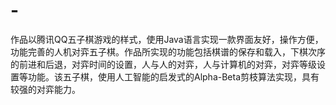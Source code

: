 # -
作品以腾讯QQ五子棋游戏的样式，使用Java语言实现一款界面友好，操作方便，功能完善的人机对弈五子棋。作品所实现的功能包括棋谱的保存和载入，下棋次序的前进和后退，对弈时间的设置，人与人的对弈，人与计算机的对弈，对弈等级设置等功能。该五子棋，使用人工智能的启发式的Alpha-Beta剪枝算法实现，具有较强的对弈能力。

